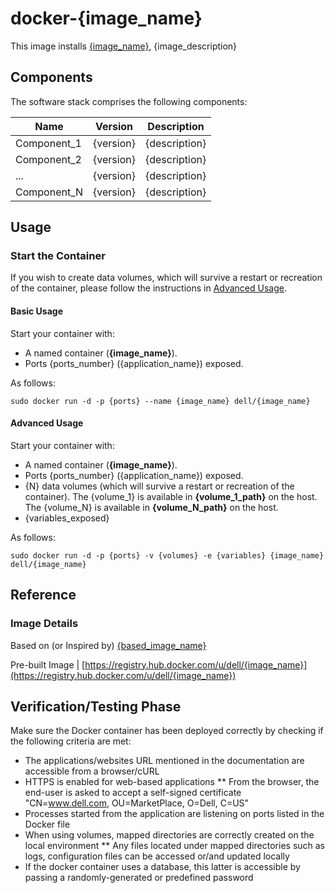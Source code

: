# docker-{image_name}
This image installs [{image_name}]({image_official_website}), {image_description}

## Components
The software stack comprises the following components:

Name         | Version     | Description
-------------|-------------|------------------
Component_1  | {version}   | {description}
Component_2  | {version}   | {description}
...          | {version}   | {description}
Component_N  | {version}   | {description}

## Usage

### Start the Container
If you wish to create data volumes, which will survive a restart or recreation of the container, please follow the instructions in [Advanced Usage](#advanced-usage).

#### Basic Usage
Start your container with:

 - A named container (**{image_name}**).
 - Ports {ports_number} ({application_name}) exposed.

As follows:

```no-highlight
sudo docker run -d -p {ports} --name {image_name} dell/{image_name}
```

<a name="advanced-usage"></a>
#### Advanced Usage
Start your container with:

- A named container (**{image_name}**).
- Ports {ports_number} ({application_name}) exposed.
- {N} data volumes (which will survive a restart or recreation of the container). The {volume_1} is available in **{volume_1_path}** on the host. The {volume_N} is available in **{volume_N_path}** on the host. 
- {variables_exposed} 

As follows:

```no-highlight
sudo docker run -d -p {ports} -v {volumes} -e {variables} {image_name} dell/{image_name}
```

## Reference

### Image Details

Based on (or Inspired by) [{based_image_name}]({based_image_github})

Pre-built Image | [https://registry.hub.docker.com/u/dell/{image_name}](https://registry.hub.docker.com/u/dell/{image_name}) 


## Verification/Testing Phase

Make sure the Docker container has been deployed correctly by checking if the following criteria are met: 
 
* The applications/websites URL mentioned in the documentation are accessible from a browser/cURL
* HTTPS is enabled for web-based applications 
** From the browser, the end-user is asked to accept a self-signed certificate "CN=www.dell.com, OU=MarketPlace, O=Dell, C=US"
* Processes started from the application are listening on ports listed in the Docker file
* When using volumes, mapped directories are correctly created on the local environment
** Any files located under mapped directories such as logs, configuration files can be accessed or/and updated locally
* If the docker container uses a database, this latter is accessible by passing a randomly-generated or predefined password
